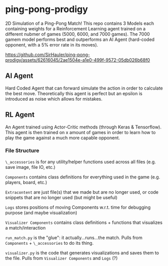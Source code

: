 # ping-pong-prodigy

2D Simulation of a Ping-Pong Match! This repo contains 3 Models each containing weights for a Reinforcement Learning agent trained on a different nubmer of games (5000, 6000, and 7000 games). The 7000 gamem model performs best and outperforms an AI Agent (hard-coded opponent, with a 5% error rate in its moves). 


https://github.com/SirHauler/ping-pong-prodigy/assets/62616045/2ae1504e-a1e0-499f-9572-05db026b68f0



## AI Agent

Hard Coded Agent that can forward simulate the action in order to calculate the best move. Theoretically this agent is perfect but an epsilon is introduced as noise which allows for mistakes. 

## RL Agent

An Agent trained using Actor-Critic methods (through Keras & Tensorflow). This agent is then trained on x amount of games in order to learn how to play the game against a much more capable opponent. 


### File Structure
`\_accessories` is for any utility/helper functions used across all files (e.g. save image, file IO, etc.)

`Components` contains class definitions for everything used in the game (e.g. players, board, etc.)

`Extracontent` are just file(s) that we made but are no longer used, or code snippets that are no longer used (but might be useful)

`Logs` stores positions of moving Components w.r.t. time for debugging purpose (and maybe visualization)

`Visualizer Components` contains class definitions + functions that visualizes a match/interaction

`run_match.py` is the "glue": it actually...runs...the match. Pulls from `Components` + `\_accessories` to do its thing.

`visualizer.py` is the code that generates visualizations and saves them to the file. Pulls from `Visualizer Components` and `Logs` (?)
